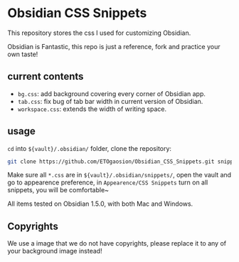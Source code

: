 # Obsidian CSS Snippets

This repository stores the css I used for customizing Obsidian.

Obsidian is Fantastic, this repo is just a reference, fork and practice your own taste!

## current contents

- `bg.css`: add background covering every corner of Obsidian app.
- `tab.css`: fix bug of tab bar width in current version of Obsidian.
- `workspace.css`: extends the width of writing space.

## usage

`cd` into `${vault}/.obsidian/` folder, clone the repository:

```sh
git clone https://github.com/ETOgaosion/Obsidian_CSS_Snippets.git snippets
```

Make sure all `*.css` are in `${vault}/.obsidian/snippets/`, open the vault and go to appearence preference, in `Appearence/CSS Snippets` turn on all snippets, you will be comfortable~

All items tested on Obsidian 1.5.0, with both Mac and Windows.

## Copyrights

We use a image that we do not have copyrights, please replace it to any of your background image instead!
